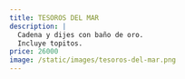 ```yaml
---
title: TESOROS DEL MAR
description: |
  Cadena y dijes con baño de oro.
  Incluye topitos.
price: 26000
image: /static/images/tesoros-del-mar.png
---
```

